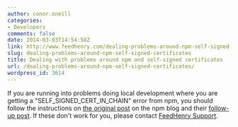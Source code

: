 ```yaml
---
author: conor.oneill
categories:
- Developers
comments: false
date: 2014-03-03T14:54:58Z
link: http://www.feedhenry.com/dealing-problems-around-npm-self-signed-certificates/
slug: dealing-problems-around-npm-self-signed-certificates
title: Dealing with problems around npm and self-signed certificates
url: /dealing-problems-around-npm-self-signed-certificates/
wordpress_id: 3614
---
```


If you are running into problems doing local development where you are getting a "SELF_SIGNED_CERT_IN_CHAIN" error from npm, you should follow the instructions on [the original post](http://blog.npmjs.org/post/78085451721/npms-self-signed-certificate-is-no-more) on the npm blog and their [follow-up post](http://blog.npmjs.org/post/78165272245/more-help-with-self-signed-cert-in-chain-and-npm). If these don't work for you, please contact [FeedHenry Support](https://support.feedhenry.com/).


